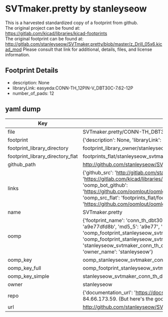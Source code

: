 # SVTmaker.pretty by stanleyseow  
This is a harvested standardized copy of a footprint from github.  
The original project can be found at:  
https://gitlab.com/kicad/libraries/kicad-footprints  
The original footprint can be found at:
http://gitlab.com/stanleyseow/SVTmaker.pretty/blob/master/z_Drill_05x6.kicad_mod
Please consult that link for additional, details, files, and license information.  
## Footprint Details
* description: None  
* libraryLink: easyeda:CONN-TH_12PIN-V_DBT30C-7.62-12P  
* number_of_pads: 12  
## yaml dump  
| Key | Value |  
| --- | --- |  
| file | SVTmaker.pretty/CONN-TH_DBT30C-7.62-12P.kicad_mod |  
| footprint | {'description': None, 'libraryLink': 'easyeda:CONN-TH_12PIN-V_DBT30C-7.62-12P', 'number_of_pads': 12} |  
| footprint_library_directory | footprint_library_owner/stanleyseow_SVTmaker.pretty |  
| footprint_library_directory_flat | footprints_flat/stanleyseow_svtmaker_conn_th_dbt30c_7_62_12p/working |  
| github_path | http://github.com/stanleyseow/SVTmaker.pretty/blob/master/CONN-TH_DBT30C-7.62-12P.kicad_mod |  
| links | {'github_src': 'http://gitlab.com/stanleyseow/SVTmaker.pretty/blob/master/z_Drill_05x6.kicad_mod', 'github_src_repo': 'https://gitlab.com/kicad/libraries/kicad-footprints', 'oomp_bot': 'footprints/stanleyseow_svtmaker_conn_th_dbt30c_7_62_12p/working', 'oomp_bot_github': 'https://github.com/oomlout/oomlout_oomp_footprint_bot/tree/main/footprints/stanleyseow_svtmaker_conn_th_dbt30c_7_62_12p/working', 'oomp_src_flat': 'footprints_flat/footprints_flat/stanleyseow_svtmaker_conn_th_dbt30c_7_62_12p/working', 'oomp_src_flat_github': 'https://github.com/oomlout/oomlout_oomp_footprint_src/tree/main/footprints_flat/stanleyseow_svtmaker_conn_th_dbt30c_7_62_12p/working'} |  
| name | SVTmaker.pretty |  
| oomp | {'footprint_name': 'conn_th_dbt30c_7_62_12p', 'library_name': 'svtmaker', 'md5': 'a9e77dfd8bdde360f0929a08c11636b0', 'md5_10': 'a9e77dfd8b', 'md5_5': 'a9e77', 'md5_6': 'a9e77d', 'oomp_key': 'oomp_stanleyseow_svtmaker_conn_th_dbt30c_7_62_12p', 'oomp_key_extra': 'oomp_footprint_stanleyseow_svtmaker_conn_th_dbt30c_7_62_12p', 'oomp_key_full': 'oomp_footprint_stanleyseow_svtmaker_conn_th_dbt30c_7_62_12p_a9e77d', 'oomp_key_simple': 'stanleyseow_svtmaker_conn_th_dbt30c_7_62_12p', 'original_filename': 'SVTmaker.pretty/CONN-TH_DBT30C-7.62-12P.kicad_mod', 'owner_name': 'stanleyseow'} |  
| oomp_key | oomp_stanleyseow_svtmaker_conn_th_dbt30c_7_62_12p |  
| oomp_key_full | oomp_footprint_stanleyseow_svtmaker_conn_th_dbt30c_7_62_12p |  
| oomp_key_simple | stanleyseow_svtmaker_conn_th_dbt30c_7_62_12p |  
| owner | stanleyseow |  
| repo | {'documentation_url': 'https://docs.github.com/rest/overview/resources-in-the-rest-api#rate-limiting', 'message': "API rate limit exceeded for 84.66.173.59. (But here's the good news: Authenticated requests get a higher rate limit. Check out the documentation for more details.)"} |  
| url | http://github.com/stanleyseow/SVTmaker.pretty |  

